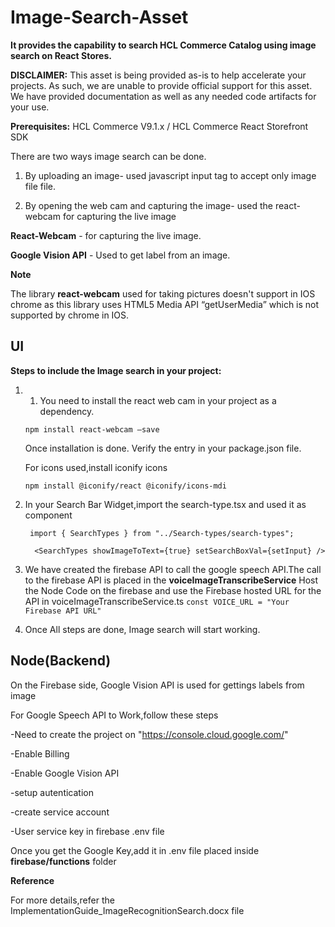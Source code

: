 # Image-Search-Asset


**It provides the capability to search HCL Commerce Catalog using image search on React Stores.**

**DISCLAIMER:**  This asset is being provided as-is to help accelerate your projects.  As such, we are unable to provide official support for this asset.  We have provided documentation as well as any needed code artifacts for your use.

**Prerequisites:** HCL Commerce V9.1.x / HCL Commerce React Storefront SDK



There are two ways image search can be done.

1.	By uploading an image-  used javascript input tag to accept only image file file.

2.	By opening the web cam and capturing the image- used the react-webcam for capturing the live image 


**React-Webcam** - for capturing the live image.
 
**Google Vision API** - Used to get label from an image.


**Note**

The library **react-webcam** used for taking pictures doesn't support in IOS chrome as this library uses HTML5 Media API “getUserMedia”  which is not supported by chrome in IOS.

## UI
**Steps to include the Image search in your project:**
1. 1.	You need to install the react web cam in your project as a dependency.

   `npm install react-webcam –save`
   
    Once installation is done. Verify the entry  in your package.json file.
    
    For icons used,install iconify icons
    
    `npm install @iconify/react @iconify/icons-mdi`

2. In your Search Bar Widget,import the search-type.tsx and used it as component

    ` import { SearchTypes } from "../Search-types/search-types";`

    `  <SearchTypes showImageToText={true} setSearchBoxVal={setInput} />`

3. We have created the firebase API to call the google speech API.The call to the firebase API is placed in the **voiceImageTranscribeService**
   Host the Node Code on the firebase and use the Firebase hosted URL for the API in voiceImageTranscribeService.ts
   `const VOICE_URL = "Your Firebase API URL"`
   
4. Once All steps are done, Image search will start working.

## Node(Backend)
  On the Firebase side, Google Vision API is used for gettings labels from image
   
  For Google Speech API to Work,follow these steps

  -Need to create the project on "https://console.cloud.google.com/"
  
  -Enable Billing
  
  -Enable Google Vision API
  
  -setup autentication 
  
  -create service account
  
  -User service key in firebase .env file
  
  Once you get the Google Key,add it in .env file placed inside **firebase/functions** folder
  
  
  **Reference**
  
  For more details,refer the ImplementationGuide_ImageRecognitionSearch.docx file
 
  

